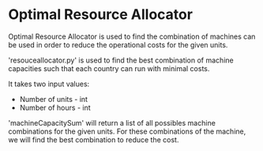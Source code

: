 # Optimal Resource Allocator

Optimal Resource Allocator is used to find the combination of machines can be used in order to reduce the operational costs for the given units.

'resouceallocator.py' is used to find the best combination of machine capacities such that each country can run with minimal costs. 

It takes two input values:
* Number of units - int
* Number of hours - int

'machineCapacitySum' will return a list of all possibles machine combinations for the given units. For these combinations of the machine, we will find the best combination to reduce the cost.